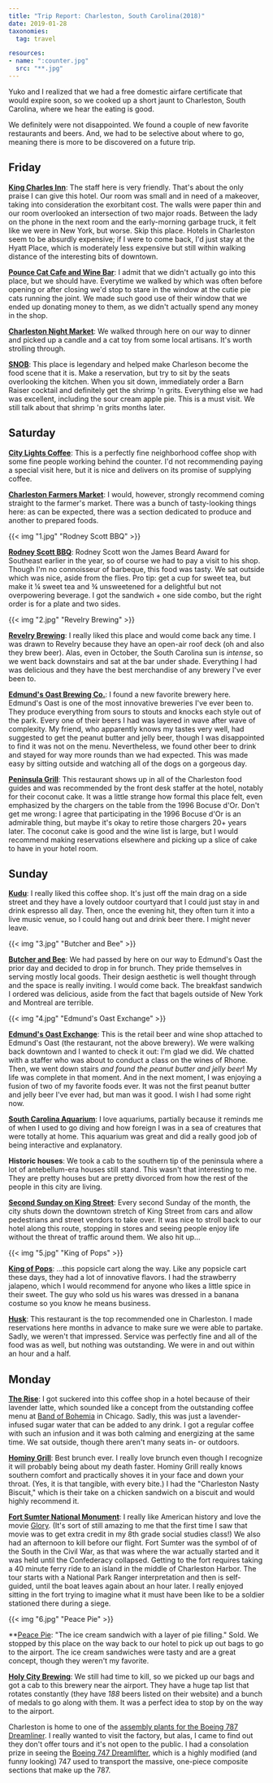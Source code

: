 ```yaml
---
title: "Trip Report: Charleston, South Carolina(2018)"
date: 2019-01-28
taxonomies:
  tag: travel

resources:
- name: ":counter.jpg"
  src: "**.jpg"
---
```


Yuko and I realized that we had a free domestic airfare certificate that would
expire soon, so we cooked up a short jaunt to Charleston, South Carolina, where
we hear the eating is good.

We definitely were not disappointed. We found a couple of new favorite
restaurants and beers. And, we had to be selective about where to go, meaning
there is more to be discovered on a future trip.

## Friday

**[King Charles Inn](https://www.kingcharlesinn.com/)**: The staff here is very
friendly. That's about the only praise I can give this hotel. Our room was
small and in need of a makeover, taking into consideration the exorbitant cost.
The walls were paper thin and our room overlooked an intersection of two major
roads. Between the lady on the phone in the next room and the early-morning
garbage truck, it felt like we were in New York, but worse. Skip this place.
Hotels in Charleston seem to be absurdly expensive; if I were to come back, I'd
just stay at the Hyatt Place, which is moderately less expensive but still
within walking distance of the interesting bits of downtown.

**[Pounce Cat Cafe and Wine Bar](https://www.pouncecatcafe.com/)**: I admit
that we didn't actually go into this place, but we should have. Everytime
we walked by  which was often before opening or after closing  we'd stop to
stare in the window at the cutie pie cats running the joint. We made such
good use of their window that we ended up donating money to them, as we
didn't actually spend any money in the shop.

**[Charleston Night
Market](https://www.thecharlestoncitymarket.com/main/night-market-explore)**:
We walked through here on our way to dinner and picked up a candle and a cat
toy from some local artisans. It's worth strolling through.

**[SNOB](https://snobcharleston.com/)**: This place is legendary and helped
make Charleson become the food scene that it is. Make a reservation, but try to
sit by the seats overlooking the kitchen. When you sit down, immediately order
a Barn Raiser cocktail and definitely get the shrimp 'n grits. Everything else
we had was excellent, including the sour cream apple pie. This is a must visit.
We still talk about that shrimp 'n grits months later.

## Saturday

**[City Lights Coffee](https://www.facebook.com/citylightscoffee/)**: This is a
perfectly fine neighborhood coffee shop with some fine people working behind
the counter. I'd not recommending paying a special visit here, but it is nice
and delivers on its promise of supplying coffee.

**[Charleston Farmers Market](http://www.charlestonfarmersmarket.com/)**: I
would, however, strongly recommend coming straight to the farmer's market.
There was a bunch of tasty-looking things here: as can be expected, there was a
section dedicated to produce and another to prepared foods. 

{{< img "1.jpg" "Rodney Scott BBQ" >}}

**[Rodney Scott BBQ](https://rodneyscottsbbq.com/)**: Rodney Scott won the
James Beard Award for Southeast earlier in the year, so of course we had to pay
a visit to his shop. Though I'm no connoisseur of barbeque, this food was
tasty. We sat outside which was nice, aside from the flies. Pro tip: get a cup
for sweet tea, but make it ¼ sweet tea and ¾ unsweetened for a delightful but
  not overpowering beverage. I got the sandwich + one side combo, but the right
  order is for a plate and two sides.

{{< img "2.jpg" "Revelry Brewing" >}}

**[Revelry Brewing](https://www.revelrybrewingco.com/)**: I really liked this
place and would come back any time. I was drawn to Revelry because they have an
open-air roof deck (oh and also they brew beer). Alas, even in October, the
South Carolina sun is _intense_, so we went back downstairs and sat at the bar
under shade. Everything I had was delicious and they have the best merchandise
of any brewery I've ever been to.

**[Edmund's Oast Brewing Co.](http://edmundsoast.com/brewing-co/)**: I found a
new favorite brewery here. Edmund's Oast is one of the most innovative
breweries I've ever been to. They produce everything from sours to stouts and
knocks each style out of the park. Every one of their beers I had was layered
in wave after wave of complexity. My friend, who apparently knows my tastes
very well, had suggested to get the peanut butter and jelly beer, though I was
disappointed to find it was not on the menu. Nevertheless, we found other beer
to drink and stayed for way more rounds than we had expected. This was made
easy by sitting outside and watching all of the dogs on a gorgeous day.

**[Peninsula Grill](https://www.peninsulagrill.com/)**: This restaurant shows
up in all of the Charleston food guides and was recommended by the front desk
staffer at the hotel, notably for their coconut cake. It was a little strange
how formal this place felt, even emphasized by the chargers on the table from
the 1996 Bocuse d'Or. Don't get me wrong: I agree that participating in the
1996 Bocuse d'Or is an admirable thing, but maybe it's okay to retire those
chargers 20+ years later. The coconut cake is good and the wine list is large,
but I would recommend making reservations elsewhere and picking up a slice of
cake to have in your hotel room.

## Sunday

**[Kudu](http://kuducoffeeandcraftbeer.com/)**: I really liked this coffee
shop. It's just off the main drag on a side street and they have a lovely
outdoor courtyard that I could just stay in and drink espresso all day. Then,
once the evening hit, they often turn it into a live music venue, so I could
hang out and drink beer there. I might never leave.

{{< img "3.jpg" "Butcher and Bee" >}}

**[Butcher and Bee](https://butcherandbee.com/)**: We had passed by here on our
way to Edmund's Oast the prior day and decided to drop in for brunch. They
pride themselves in serving mostly local goods. Their design aesthetic is well
thought through and the space is really inviting. I would come back. The
breakfast sandwich I ordered was delicious, aside from the fact that bagels
outside of New York and Montreal are terrible.

{{< img "4.jpg" "Edmund's Oast Exchange" >}}

**[Edmund's Oast Exchange](http://edmundsoast.com/exchange/)**: This is the
retail beer and wine shop attached to Edmund's Oast (the restaurant, not the
above brewery). We were walking back downtown and I wanted to check it out: I'm
glad we did. We chatted with a staffer who was about to conduct a class on the
wines of Rhone. Then, we went down stairs _and found the peanut butter and
jelly beer_! My life was complete in that moment. And in the next moment, I was
enjoying a fusion of two of my favorite foods ever. It was not the first peanut
butter and jelly beer I've ever had, but man was it good. I wish I had some
right now.

**[South Carolina Aquarium](https://scaquarium.org/)**: I love aquariums,
partially because it reminds me of when I used to go diving and how foreign I
was in a sea of creatures that were totally at home. This aquarium was great
and did a really good job of being interactive and explanatory.

**Historic houses**: We took a cab to the southern tip of the peninsula where a
lot of antebellum-era houses still stand. This wasn't that interesting to me.
They are pretty houses but are pretty divorced from how the rest of the people
in this city are living.

**[Second Sunday on King
Street](https://www.facebook.com/2ndSundayonKingSt/)**: Every second Sunday of
the month, the city shuts down the downtown stretch of King Street from cars
and allow pedestrians and street vendors to take over. It was nice to stroll
back to our hotel along this route, stopping in stores and seeing people enjoy
life without the threat of traffic around them. We also hit up...

{{< img "5.jpg" "King of Pops" >}}

**[King of Pops](https://kingofpops.com/)**: ...this popsicle cart along the
way. Like any popsicle cart these days, they had a lot of innovative flavors. I
had the strawberry jalapeno, which I would recommend for anyone who likes a
little spice in their sweet. The guy who sold us his wares was dressed in a
banana costume so you know he means business.

**[Husk](http://huskrestaurant.com/)**: This restaurant is the top recommended
one in Charleston. I made reservations here months in advance to make sure we
were able to partake. Sadly, we weren't that impressed. Service was perfectly
fine and all of the food was as well, but nothing was outstanding. We were in
and out within an hour and a half.

## Monday

**[The Rise](https://www.yelp.com/biz/the-rise-coffee-bar-charleston)**: I got
suckered into this coffee shop in a hotel because of their lavender latte,
which sounded like a concept from the outstanding coffee menu at [Band of
Bohemia](http://www.bandofbohemia.com/) in Chicago. Sadly, this was just a
lavender-infused sugar water that can be added to any drink. I got a regular
coffee with such an infusion and it was both calming and energizing at the same
time. We sat outside, though there aren't many seats in- or outdoors.

**[Hominy Grill](http://hominygrill.com/)**: Best brunch ever. I really love
brunch even though I recognize it will probably being about my death faster.
Hominy Grill really knows southern comfort and practically shoves it in your
face and down your throat. (Yes, it is that tangible, with every bite.) I had
the "Charleston Nasty Biscuit," which is their take on a chicken sandwich on a
biscuit and would highly recommend it.

**[Fort Sumter National Monument](https://www.nps.gov/fosu/index.htm)**: I
really like American history and love the movie
[Glory](https://en.wikipedia.org/wiki/Glory_(1989_film)). (It's sort of still
amazing to me that the first time I saw that movie was to get extra credit in
my 8th grade social studies class!) We also had an afternoon to kill before our
flight. Fort Sumter was the symbol of of the South in the Civil War, as that
was where the war actually started and it was held until the Confederacy
collapsed. Getting to the fort requires taking a 40 minute ferry ride to an
island in the middle of Charleston Harbor. The tour starts with a National Park
Ranger interpretation and then is self-guided, until the boat leaves again
about an hour later. I really enjoyed sitting in the fort trying to imagine
what it must have been like to be a soldier stationed there during a siege. 

{{< img "6.jpg" "Peace Pie" >}}

**[Peace Pie](https://peacepieworld.com/): "The ice cream sandwich with a layer
of pie filling." Sold. We stopped by this place on the way back to our hotel to
pick up out bags to go to the airport. The ice cream sandwiches were tasty and
are a great concept, though they weren't my favorite.

**[Holy City Brewing](https://holycitybrewing.com/)**: We still had time to
kill, so we picked up our bags and got
a cab to this brewery near the airport. They have a huge tap list that rotates
constantly (they have _188_ beers listed on their website) and a bunch of
medals to go along with them. It was a perfect idea to stop by on the way to
the airport.

Charleston is home to one of the [assembly plants for the Boeing 787
Dreamliner](https://www.boeing.com/company/about-bca/south-carolina-production-facility.page).
I really wanted to visit the factory, but alas, I came to find out they don't
offer tours and it's not open to the public. I had a consolation prize in
seeing the [Boeing 747
Dreamlifter](https://en.wikipedia.org/wiki/Boeing_Dreamlifter), which is a
highly modified (and funny looking) 747 used to transport the massive,
one-piece composite sections that make up the 787.
